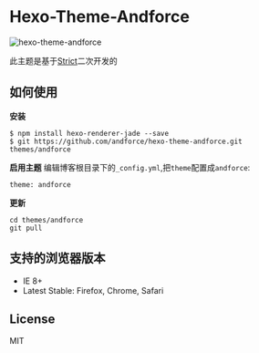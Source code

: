 # Hexo-Theme-Andforce

![hexo-theme-andforce](http://7xn2f9.com1.z0.glb.clouddn.com/theme_screenshot.png)

此主题是基于[Strict](https://github.com/17/hexo-theme-strict)二次开发的

## 如何使用

**安装**
``` script
$ npm install hexo-renderer-jade --save
$ git https://github.com/andforce/hexo-theme-andforce.git themes/andforce
```
**启用主题**
编辑博客根目录下的`_config.yml`,把`theme`配置成`andforce`:
``` script
theme: andforce 
```
**更新**
``` script
cd themes/andforce
git pull
```
## 支持的浏览器版本
- IE 8+
- Latest Stable: Firefox, Chrome, Safari

## License
MIT
